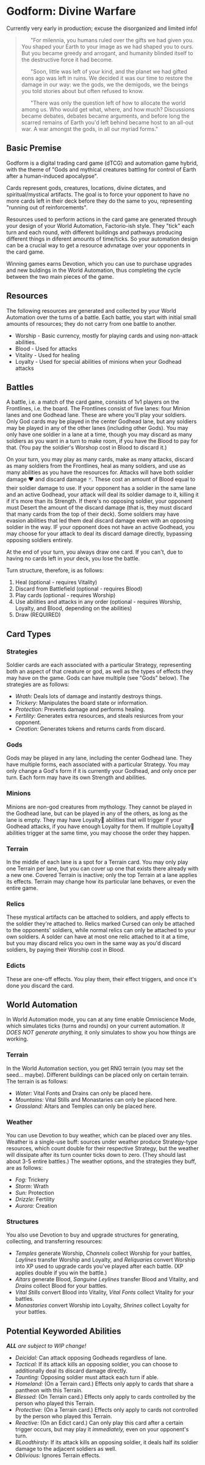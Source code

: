 # Godform: Divine Warfare

Currently very early in production; excuse the disorganized and limited info!

>&nbsp;&nbsp;&nbsp;&nbsp;&nbsp;&nbsp;"For milennia, you humans ruled over the gifts we had given you. You shaped your Earth to your image as we had shaped you to ours. But you became greedy and arrogant, and humanity blinded itself to the destructive force it had become.
>
>&nbsp;&nbsp;&nbsp;&nbsp;&nbsp;&nbsp;"Soon, little was left of your kind, and the planet we had gifted eons ago was left in ruins. We decided it was our time to restore the damage in our way: we the gods, we the demigods, we the beings you told stories about but often refused to know.
>
>&nbsp;&nbsp;&nbsp;&nbsp;&nbsp;&nbsp;"There was only the question left of how to allocate the world among us. Who would get what, where, and how much? Discussions became debates, debates became arguments, and before long the scarred remains of Earth you'd left behind became host to an all-out war. A war amongst the gods, in all our myriad forms."

## Basic Premise

Godform is a digital trading card game (dTCG) and automation game hybrid, with the theme of "Gods and mythical creatures battling for control of Earth after a human-induced apocalypse".

Cards represent gods, creatures, locations, divine dictates, and spiritual/mystical artifacts. The goal is to force your opponent to have no more cards left in their deck before they do the same to you, representing "running out of reinforcements".

Resources used to perform actions in the card game are generated through your design of your World Automation, Factorio-ish style. They "tick" each turn and each round, with different buildings and pathways producing different things in diferent amounts of time/ticks. So your automation design can be a crucial way to get a resource advnatage over your opponents in the card game.

Winning games earns Devotion, which you can use to purchase upgrades and new buldings in the World Automation, thus completing the cycle between the two main pieces of the game.

## Resources

The following resources are generated and collected by your World Automation over the turns of a battle. Each battle, you start with initial small amounts of resources; they do not carry from one battle to another.
* Worship - Basic currency, mostly for playing cards and using non-attack abilities.
* Blood - Used for attacks
* Vitality - Used for healing
* Loyalty - Used for special abilities of minions when your Godhead attacks

## Battles

A battle, i.e. a match of the card game, consists of 1v1 players on the Frontlines, i.e. the board. The Frontlines consist of five lanes: four Minion lanes and one Godhead lane. These are where you'll play your soldiers. Only God cards may be played in the center Godhead lane, but any soldiers may be played in any of the other lanes (including other Gods). You may only have one soldier in a lane at a time, though you may discard as many soldiers as you want in a turn to make room, if you have the Blood to pay for that. (You pay the soldier's Worshop cost in Blood to discard it.)

On your turn, you may play as many cards, make as many attacks, discard as many soldiers from the Frontlines, heal as many soldiers, and use as many abilities as you have the resources for. Attacks will have both soldier damage ❤️ and discard damage 🃏. These cost an amount of Blood equal to their soldier damage to use. If your opponent has a soldier in the same lane and an active Godhead, your attack will deal its soldier damage to it, killing it if it's more than its Strength. If there's no opposing soldier, your opponent must Desert the amount of the discard damage (that is, they must discard that many cards from the top of their deck). Some soldiers may have evasion abilities that led them deal discard damage even with an opposing soldier in the way. IF your opponent does not have an active Godhead, you may choose for your attack to deal its discard damage directly, bypassing opposing soldiers entirely.

At the end of your turn, you always draw one card. If you can't, due to having no cards left in your deck, you lose the battle.

Turn structure, therefore, is as follows:
1. Heal (optional - requires Vitality)
2. Discard from Battlefield (optional - requires Blood)
3. Play cards (optional - requires Worship)
4. Use abilities and attacks in any order (optional - requires Worship, Loyalty, and Blood, depending on the abilities)
5. Draw (REQUIRED)

## Card Types
### Strategies
Soldier cards are each associated with a particular Strategy, representing both an aspect of that creature or god, as well as the types of effects they may have on the game. Gods can have multiple (see "Gods" below). The strategies are as follows:
* _Wrath:_ Deals lots of damage and instantly destroys things.
* _Trickery:_ Manipulates the board state or information.
* _Protection:_ Prevents damage and performs healing.
* _Fertility:_ Generates extra resources, and steals resiurces from your opponent.
* _Creation:_ Generates tokens and returns cards from discard.
### Gods
 Gods may be played in any lane, including the center Godhead lane. They have multiple forms, each associated with a particular Strategy. You may only change a God's form if it is currently your Godhead, and only once per turn. Each form may have its own Strength and abilities.

 ### Minions
 Minions are non-god creatures from mythology. They cannot be played in the Godhead lane, but can be played in any of the others, as long as the lane is empty. They may have Loyalty🔗 abilities that will trigger if your Godhead attacks, if you have enough Loyalty for them. If multiple Loyalty🔗 abilities trigger at the same time, you may choose the order they happen.

 ### Terrain
 In the middle of each lane is a spot for a Terrain card. You may only play one Terrain per lane, but you can cover up one that exists there already with a new one. Covered Terrain is inactive; only the top Terrain at a lane applies its effects. Terrain may change how its particular lane behaves, or even the entire game.

### Relics
These mystical artifacts can be attached to soldiers, and apply effects to the soldier they're attached to. Relics marked Cursed can only be attached to the opponents' soldiers, while normal relics can only be attached to your own soldiers. A solder can have at most one relic attached to it at a time, but you may discard relics you own in the same way as you'd discard soldiers, by paying their Worship cost in Blood.

### Edicts
These are one-off effects. You play them, their effect triggers, and once it's done you discard the card.

## World Automation
In World Automation mode, you can at any time enable Omniscience Mode, which simulates ticks (turns and rounds) on your current automation. _It DOES NOT generate anything,_ it only simulates to show you how things are working.
### Terrain
In the World Automation section, you get RNG terrain (you may set the seed... maybe). Different buildings can be placed only on certain terrain. The terrain is as follows:
* _Water:_ Vital Fonts and Drains can only be placed here.
* _Mountains:_ Vital Stills and Monastaries can only be placed here.
* _Grassland:_ Altars and Temples can only be placed here.

### Weather
You can use Devotion to buy weather, which can be placed over any tiles. Weather is a single-use buff: sources under weather produce Strategy-type resources, which count double for their respective Strategy, but the weather will dissipate after its turn counter ticks down to zero. (They should last about 3-5 entire battles.) The weather options, and the strategies they buff, are as follows:
* _Fog:_ Trickery
* _Storm:_ Wrath
* _Sun:_ Protection
* _Drizzle:_ Fertility
* _Aurora:_ Creation

### Structures
You also use Devotion to buy and upgrade structures for generating, collecting, and transferring resources:
* _Temples_ generate Worship, _Channels_ collect Worship for your battles, _Laylines_ transfer Worship and Loyalty, and _Reliquaries_ convert Worship into XP used to upgrade cards you've played after each battle. (XP applies double if you win the battle.)
* _Altars_ generate Blood, _Sanguine Leylines_ transfer Blood and Vitality, and _Drains_ collect Blood for your battles.
* _Vital Stills_ convert Blood into Vitality, _Vital Fonts_ collect Vitality for your battles.
* _Monastaries_ convert Worship into Loyalty, _Shrines_ collect Loyalty for your battles.

## Potential Keyworded Abilities
_**ALL** are subject to WIP change!_
* _Deicidal:_ Can attack opposing Godheads regardless of lane.
* _Tactical:_ If its attack kills an opposing soldier, you can choose to additionally deal its discard damage directly.
* _Taunting:_ Opposing soldier must attack each turn if able.
* _Homeland:_ (On a Terrain card.) Effects only apply to cards that share a pantheon with this Terrain.
* _Blessed:_ (On Terrain card.) Effects only apply to cards controlled by the person who played this Terrain.
* _Protective:_ (On a Terrain card.) Effects only apply to cards not controlled by the person who played this Terrain.
* _Reactive:_ (On an Edict card.) Can only play this card after a certain trigger occurs, but may play it *immediately,* even on your opponent's turn.
* _BLoodthirsty:_ If its attack kills an opposing soldier, it deals half its soldier damage to the adjacent soldiers as well.
* _Oblivious:_ Ignores Terrain effects.
